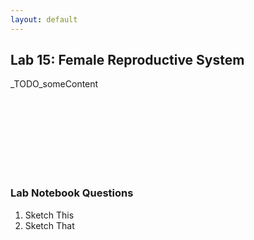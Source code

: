 ```yaml
---
layout: default
---
```


## Lab 15: Female Reproductive System

_TODO_someContent

<br>
<br>
<br>
<br>
<br>
<br>
<br>



### Lab Notebook Questions

1.  Sketch This
2.  Sketch That

